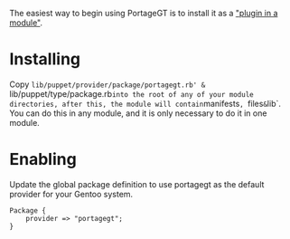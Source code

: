 The easiest way to begin using PortageGT is to install it as a ["plugin in a module"](http://docs.puppetlabs.com/guides/plugins_in_modules.html).

# Installing
Copy `lib/puppet/provider/package/portagegt.rb' & `lib/puppet/type/package.rb` into the root of any of your module directories, after this, the module will contain `manifests`, `files` & `lib`. You can do this in any module, and it is only necessary to do it in one module.

# Enabling
Update the global package definition to use portagegt as the default provider for your Gentoo system.

	Package {
		provider => "portagegt";
	}

